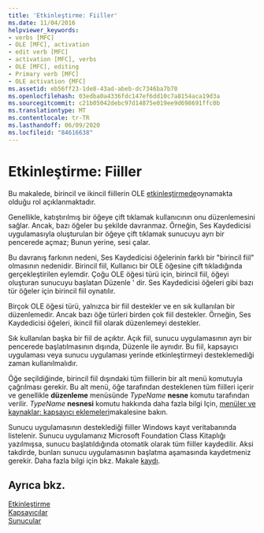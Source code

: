 ```yaml
---
title: 'Etkinleştirme: Fiiller'
ms.date: 11/04/2016
helpviewer_keywords:
- verbs [MFC]
- OLE [MFC], activation
- edit verb [MFC]
- activation [MFC], verbs
- OLE [MFC], editing
- Primary verb [MFC]
- OLE activation {MFC]
ms.assetid: eb56ff23-1de8-43ad-abeb-dc7346ba7b70
ms.openlocfilehash: 03edba0a4336fdc147ef6dd10c7a8154aca19d3a
ms.sourcegitcommit: c21b05042debc97d14875e019ee9d698691ffc0b
ms.translationtype: MT
ms.contentlocale: tr-TR
ms.lasthandoff: 06/09/2020
ms.locfileid: "84616638"
---
```

# <a name="activation-verbs"></a>Etkinleştirme: Fiiller

Bu makalede, birincil ve ikincil fiillerin OLE [etkinleştirmede](activation-cpp.md)oynamakta olduğu rol açıklanmaktadır.

Genellikle, katıştırılmış bir öğeye çift tıklamak kullanıcının onu düzenlemesini sağlar. Ancak, bazı öğeler bu şekilde davranmaz. Örneğin, Ses Kaydedicisi uygulamasıyla oluşturulan bir öğeye çift tıklamak sunucuyu ayrı bir pencerede açmaz; Bunun yerine, sesi çalar.

Bu davranış farkının nedeni, Ses Kaydedicisi öğelerinin farklı bir "birincil fiil" olmasının nedenidir. Birincil fiil, Kullanıcı bir OLE öğesine çift tıkladığında gerçekleştirilen eylemdir. Çoğu OLE öğesi türü için, birincil fiil, öğeyi oluşturan sunucuyu başlatan Düzenle ' dir. Ses Kaydedicisi öğeleri gibi bazı tür öğeler için birincil fiil oynatılır.

Birçok OLE öğesi türü, yalnızca bir fiil destekler ve en sık kullanılan bir düzenlemedir. Ancak bazı öğe türleri birden çok fiil destekler. Örneğin, Ses Kaydedicisi öğeleri, ikincil fiil olarak düzenlemeyi destekler.

Sık kullanılan başka bir fiil de açıktır. Açık fiil, sunucu uygulamasının ayrı bir pencerede başlatılmasının dışında, Düzenle ile aynıdır. Bu fiil, kapsayıcı uygulaması veya sunucu uygulaması yerinde etkinleştirmeyi desteklemediği zaman kullanılmalıdır.

Öğe seçildiğinde, birincil fiil dışındaki tüm fiillerin bir alt menü komutuyla çağrılması gerekir. Bu alt menü, öğe tarafından desteklenen tüm fiilleri içerir ve genellikle **düzenleme** menüsünde *TypeName* **nesne** komutu tarafından verilir. *TypeName* **nesnesi** komutu hakkında daha fazla bilgi Için, [menüler ve kaynaklar: kapsayıcı eklemeleri](menus-and-resources-container-additions.md)makalesine bakın.

Sunucu uygulamasının desteklediği fiiller Windows kayıt veritabanında listelenir. Sunucu uygulamanız Microsoft Foundation Class Kitaplığı yazılmışsa, sunucu başlatıldığında otomatik olarak tüm fiiller kaydedilir. Aksi takdirde, bunları sunucu uygulamasının başlatma aşamasında kaydetmeniz gerekir. Daha fazla bilgi için bkz. Makale [kaydı](registration.md).

## <a name="see-also"></a>Ayrıca bkz.

[Etkinleştirme](activation-cpp.md)<br/>
[Kapsayıcılar](containers.md)<br/>
[Sunucular](servers.md)
